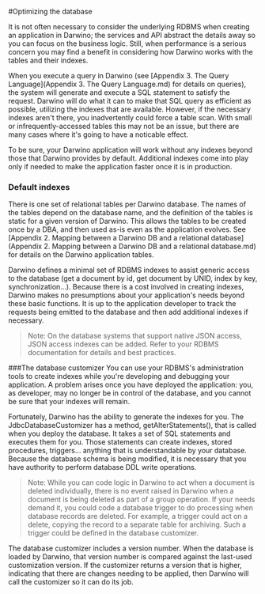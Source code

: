 #Optimizing the database

It is not often necessary to consider the underlying RDBMS when creating an application in Darwino; the services and API abstract the details away so you can focus on the business logic. Still, when performance is a serious concern you may find a benefit in considering how Darwino works with the tables and their indexes.

When you execute a query in Darwino (see [Appendix 3. The Query Language](Appendix 3. The Query Language.md) for details on queries), the system will generate and execute a SQL statement to satisfy the request. Darwino will do what it can to make that SQL query as efficient as possible, utilizing the indexes that are available. However, if the necessary indexes aren't there, you inadvertently could force a table scan. With small or infrequently-accessed tables this may not be an issue, but there are many cases where it's going to have a noticable effect.

To be sure, your Darwino application will work without any indexes beyond those that Darwino provides by default. Additional indexes come into play only if needed to make the application faster once it is in production.

###  Default indexes
There is one set of relational tables per Darwino database. The names of the tables depend on the database name, and the definition of the tables is static for a given version of Darwino. This allows the tables to be created once by a DBA, and then used as-is even as the application evolves. See [Appendix 2. Mapping between a Darwino DB and a relational database](Appendix 2. Mapping between a Darwino DB and a relational database.md) for details on the Darwino application tables.

Darwino defines a minimal set of RDBMS indexes to assist generic access to the database (get a document by id, get document by UNID, index by key, synchronization...). Because there is a cost involved in creating indexes, Darwino makes no presumptions about your application's needs beyond these basic functions. It is up to the application developer to track the requests being emitted to the database and then add additional indexes if necessary.

> Note: On the database systems that support native JSON access, JSON access indexes can be added. Refer to your RDBMS documentation for details and best practices.

###The database customizer
You can use your RDBMS's administration tools to create indexes while you're developing and debugging your application. A problem arises once you have deployed the application: you, as developer, may no longer be in control of the database, and you cannot be sure that your indexes will remain.

Fortunately, Darwino has the ability to generate the indexes for you. The JdbcDatabaseCustomizer has a method, getAlterStatements(), that is called when you deploy the database. It takes a set of SQL statements and executes them for you. Those statements can create indexes, stored procedures, triggers... anything that is understandable by your database. Because the database schema is being modified, it is necessary that you have authority to perform database DDL write operations. 

> Note: While you can code logic in Darwino to act when a document is deleted individually, there is no event raised in Darwino when a document is being deleted as part of a group operation. If your needs demand it, you could code a database trigger to do processing when database records are deleted. For example, a trigger could act on a delete, copying the record to a separate table for archiving. Such a trigger could be defined in the database customizer.

The database customizer includes a version number. When the database is loaded by Darwino, that version number is compared against the last-used customization version. If the customizer returns a version that is higher, indicating that there are changes needing to be applied, then Darwino will call the customizer so it can do its job.